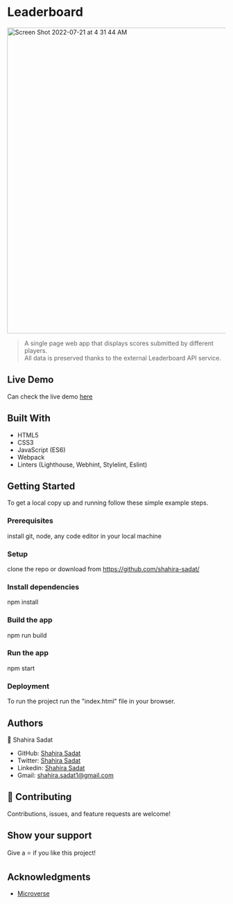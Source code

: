 # Leaderboard
<img width="706" alt="Screen Shot 2022-07-21 at 4 31 44 AM" src="https://user-images.githubusercontent.com/53530780/180102406-bf203709-2e84-478e-aeac-61df716a0ca8.png">


> A single page web app that displays scores submitted by different players. <br>
All data is preserved thanks to the external Leaderboard API service.

## Live Demo

Can check the live demo [here](https://shahira-sadat.github.io/Leaderboard/dist/index.html)

## Built With
- HTML5
- CSS3
- JavaScript (ES6)
- Webpack
- Linters (Lighthouse, Webhint, Stylelint, Eslint)


## Getting Started

To get a local copy up and running follow these simple example steps.

### Prerequisites
install git, node, any code editor in your local machine

### Setup
clone the repo or download from https://github.com/shahira-sadat/

### Install dependencies

npm install


### Build the app

npm run build


### Run the app

npm start

### Deployment

To run the project run the "index.html" file in your browser.


## Authors
👤 Shahira Sadat

- GitHub: [Shahira Sadat](https://github.com/shahira-sadat)
- Twitter: [Shahira Sadat](https://twitter.com/SadatShahira)
- Linkedin: [Shahira Sadat](https://www.linkedin.com/in/shahira-sadat-49b402199)
- Gmail: shahira.sadat1@gmail.com

## 🤝 Contributing
Contributions, issues, and feature requests are welcome!

## Show your support

Give a ⭐️ if you like this project!

## Acknowledgments

- [Microverse](https://www.microverse.org/)

